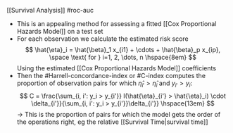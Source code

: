 [[Survival Analysis]] #roc-auc

- This is an appealing method for assessing a fitted [[Cox Proportional Hazards Model]] on a test set
- For each observation we calculate the estimated risk score $$
  \hat{\eta}_i = \hat{\beta}_1 x_{i1} + \cdots + \hat{\beta}_p x_{ip}, \space \text{ for } i=1, 2, \dots, n \hspace{8em}
  $$Using the estimated [[Cox Proportional Hazards Model]] coefficients
- Then the #Harrell-concordance-index or #C-index computes the proportion of observation pairs for which $\hat{\eta}_{i'} > \hat{\eta}_i$ and $y_{i'} > y_i$: $$
C = \frac{\sum_{i, i': y_i > y_{i'}} I(\hat{\eta}_{i'} > \hat{\eta}_i) \cdot \delta_{i'}}{\sum_{i, i': y_i > y_{i'}}\delta_{i'}} \hspace{13em}
$$$\rightarrow$ This is the proportion of pairs for which the model gets the order of the operations right, eg the relative [[Survival Time|survival time]]

